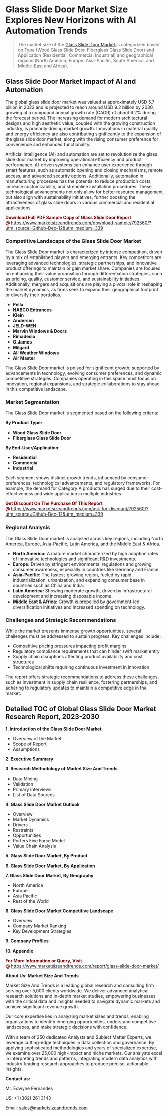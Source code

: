 <H1>Glass Slide Door Market Size Explores New Horizons with AI Automation Trends</H1><blockquote><p>The market size of the <a href="https://www.marketsizeandtrends.com/download-sample/792560/?utm_source=Github-Dec-12&amp;utm_medium=339" target="_blank">Glass Slide Door Market </a>is categorized based on Type (Wood Glass Slide Door, Fiberglass Glass Slide Door) and Application (Residential, Commercia, Industrial) and geographical regions (North America, Europe, Asia-Pacific, South America, and Middle-East and Africa).</p></blockquote><p><h2>Glass Slide Door Market Impact of AI and Automation</h2><p>The global glass slide door market was valued at approximately USD 5.7 billion in 2022 and is projected to reach around USD 9.2 billion by 2030, growing at a compound annual growth rate (CAGR) of about 6.2% during the forecast period. The increasing demand for modern architectural designs and high aesthetic value, coupled with the growing construction industry, is primarily driving market growth. Innovations in material quality and energy efficiency are also contributing significantly to the expansion of the glass slide door market, along with the rising consumer preference for convenience and enhanced functionality.</p><p>Artificial intelligence (AI) and automation are set to revolutionize the glass slide door market by improving operational efficiency and product performance. AI-driven systems can enhance user experience through smart features, such as automatic opening and closing mechanisms, remote access, and advanced security options. Additionally, automation in manufacturing processes has the potential to reduce production costs, increase customizability, and streamline installation procedures. These technological advancements not only allow for better resource management but also align with sustainability initiatives, further boosting the attractiveness of glass slide doors in various commercial and residential applications.</p></p><p><strong><span style="color: #800000;">Download Full PDF Sample Copy of Glass Slide Door Report @</span>&nbsp;</strong><a href="https://www.marketsizeandtrends.com/download-sample/792560/?utm_source=Github-Dec-12&amp;utm_medium=339">https://www.marketsizeandtrends.com/download-sample/792560/?utm_source=Github-Dec-12&amp;utm_medium=339</a></p><h3>Competitive Landscape of the Glass Slide Door Market</h3><p>The Glass Slide Door market is characterized by intense competition, driven by a mix of established players and emerging entrants. Key competitors are leveraging advanced technologies, strategic partnerships, and innovative product offerings to maintain or gain market share. Companies are focused on enhancing their value proposition through differentiation strategies, such as pricing, quality, customer service, and sustainability initiatives. Additionally, mergers and acquisitions are playing a pivotal role in reshaping the market dynamics, as firms seek to expand their geographical footprint or diversify their portfolios.</p><p><strong><p><ul><li>Pella </li><li> NABCO Entrances </li><li> Klein </li><li> Andersen </li><li> JELD-WEN </li><li> Marvin Windows & Doors </li><li> Rimadesio </li><li> G.James </li><li> Milgard </li><li> All Weather Windows </li><li> Air Master</p></li></ul></p></strong></p><p>The Glass Slide Door market is poised for significant growth, supported by advancements in technology, evolving consumer preferences, and dynamic competitive strategies. Companies operating in this space must focus on innovation, regional expansions, and strategic collaborations to stay ahead in this competitive landscape.</p><h3>Market Segmentation</h3><p>The Glass Slide Door market is segmented based on the following criteria:</p><p><strong>By Product Type:</strong></p><p><strong><p><ul><li>Wood Glass Slide Door </li><li> Fiberglass Glass Slide Door</p></li></ul></p></strong></p><p><strong>By End-User/Application:</strong></p><p><strong><p><ul><li>Residential </li><li> Commercia </li><li> Industrial</p></li></ul></p></strong></p><p>Each segment shows distinct growth trends, influenced by consumer preferences, technological advancements, and regulatory frameworks. For example, the demand for Category A products has surged due to their cost-effectiveness and wide application in multiple industries.</p><p><strong><span style="color: #800000;">Get Discount On The Purchase Of This Report @&nbsp;</span></strong><a href="https://www.marketsizeandtrends.com/ask-for-discount/792560/?utm_source=Github-Dec-12&amp;utm_medium=339">https://www.marketsizeandtrends.com/ask-for-discount/792560/?utm_source=Github-Dec-12&amp;utm_medium=339</a></p><h3>Regional Analysis</h3><p>The Glass Slide Door market is analyzed across key regions, including North America, Europe, Asia-Pacific, Latin America, and the Middle East &amp; Africa.</p><ul><li><strong>North America:</strong> A mature market characterized by high adoption rates of innovative technologies and significant R&amp;D investments.</li><li><strong>Europe:</strong> Driven by stringent environmental regulations and growing consumer awareness, especially in countries like Germany and France.</li><li><strong>Asia-Pacific:</strong> The fastest-growing region, fueled by rapid industrialization, urbanization, and expanding consumer base in countries such as China and India.</li><li><strong>Latin America:</strong> Showing moderate growth, driven by infrastructural development and increasing disposable income.</li><li><strong>Middle East &amp; Africa:</strong> Growth is propelled by government-led diversification initiatives and increased spending on technology.</li></ul><h3>Challenges and Strategic Recommendations</h3><p>While the market presents immense growth opportunities, several challenges must be addressed to sustain progress. Key challenges include:</p><ul><li>Competitive pricing pressures impacting profit margins</li><li>Regulatory compliance requirements that can hinder swift market entry</li><li>Supply chain disruptions affecting product availability and cost structures</li><li>Technological shifts requiring continuous investment in innovation</li></ul><p>The report offers strategic recommendations to address these challenges, such as investment in supply chain resilience, fostering partnerships, and adhering to regulatory updates to maintain a competitive edge in the market.</p><h2>Detailed TOC of Global Glass Slide Door Market Research Report, 2023-2030</h2><p><strong>1. Introduction of the Glass Slide Door Market</strong></p><ul><li>Overview of the Market</li><li>Scope of Report</li><li>Assumptions&nbsp;</li></ul><p><strong>2. Executive Summary</strong></p><p><strong>3. Research Methodology of <strong>Market Size And Trends</strong></strong></p><ul><li>Data Mining</li><li>Validation</li><li>Primary Interviews</li><li>List of Data Sources&nbsp;</li></ul><p><strong>4. Glass Slide Door Market Outlook</strong></p><ul><li>Overview</li><li>Market Dynamics</li><li>Drivers</li><li>Restraints</li><li>Opportunities</li><li>Porters Five Force Model</li><li>Value Chain Analysis&nbsp;</li></ul><p><strong>5. Glass Slide Door Market, By Product</strong></p><p><strong>6. Glass Slide Door Market, By Application</strong></p><p><strong>7. Glass Slide Door Market, By Geography</strong></p><ul><li>North America</li><li>Europe</li><li>Asia Pacific</li><li>Rest of the World&nbsp;</li></ul><p><strong>8. Glass Slide Door Market Competitive Landscape</strong></p><ul><li>Overview</li><li>Company Market Ranking</li><li>Key Development Strategies&nbsp;</li></ul><p><strong>9. Company Profiles</strong></p><p><strong>10. Appendix</strong></p><p><strong><span style="color: #800000;">For More Information or Query, Visit @&nbsp;</span></strong><a href="https://www.marketsizeandtrends.com/report/glass-slide-door-market/">https://www.marketsizeandtrends.com/report/glass-slide-door-market/</a></p><p></p><p><strong>About Us:&nbsp;Market Size And Trends</strong></p><p>Market Size And Trends&nbsp;is a leading global research and consulting firm serving over 5,000 clients worldwide. We deliver advanced analytical research solutions and in-depth market studies, empowering businesses with the critical data and insights needed to navigate dynamic markets and achieve significant revenue growth.</p><p>Our core expertise lies in analyzing market sizes and trends, enabling organizations to identify emerging opportunities, understand competitive landscapes, and make strategic decisions with confidence.</p><p>With a team of 250 dedicated Analysts and Subject Matter Experts, we leverage cutting-edge techniques in data collection and governance. By applying sophisticated methodologies and years of specialized expertise, we examine over 25,000 high-impact and niche markets. Our analysts excel in interpreting trends and patterns, integrating modern data analytics with industry-leading research approaches to produce precise, actionable insights.</p><p><strong>Contact us:</strong></p><p>Mr. Edwyne Fernandes</p><p>US: +1 (302) 261 3143</p><p>Email: <a href="mailto:sales@marketsizeandtrends.com">sales@marketsizeandtrends.com</a>&nbsp;</p>
